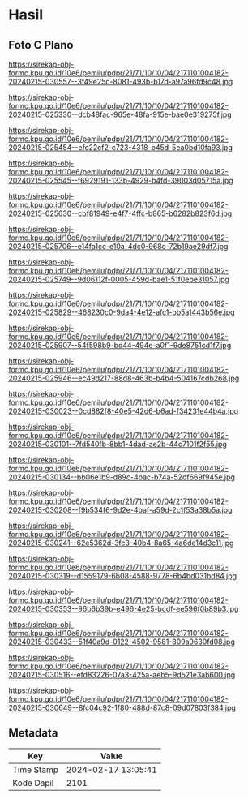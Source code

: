 # Hasil

## Foto C Plano

https://sirekap-obj-formc.kpu.go.id/10e6/pemilu/pdpr/21/71/10/10/04/2171101004182-20240215-030557--3f49e25c-8081-493b-b17d-a97a96fd9c48.jpg

https://sirekap-obj-formc.kpu.go.id/10e6/pemilu/pdpr/21/71/10/10/04/2171101004182-20240215-025330--dcb48fac-965e-48fa-915e-bae0e319275f.jpg

https://sirekap-obj-formc.kpu.go.id/10e6/pemilu/pdpr/21/71/10/10/04/2171101004182-20240215-025454--efc22cf2-c723-4318-b45d-5ea0bd10fa93.jpg

https://sirekap-obj-formc.kpu.go.id/10e6/pemilu/pdpr/21/71/10/10/04/2171101004182-20240215-025545--f6929191-133b-4929-b4fd-39003d05715a.jpg

https://sirekap-obj-formc.kpu.go.id/10e6/pemilu/pdpr/21/71/10/10/04/2171101004182-20240215-025630--cbf81949-e4f7-4ffc-b865-b6282b823f6d.jpg

https://sirekap-obj-formc.kpu.go.id/10e6/pemilu/pdpr/21/71/10/10/04/2171101004182-20240215-025706--e14fa1cc-e10a-4dc0-968c-72b19ae29df7.jpg

https://sirekap-obj-formc.kpu.go.id/10e6/pemilu/pdpr/21/71/10/10/04/2171101004182-20240215-025749--9d06112f-0005-459d-bae1-51f0ebe31057.jpg

https://sirekap-obj-formc.kpu.go.id/10e6/pemilu/pdpr/21/71/10/10/04/2171101004182-20240215-025829--468230c0-9da4-4e12-afc1-bb5a1443b56e.jpg

https://sirekap-obj-formc.kpu.go.id/10e6/pemilu/pdpr/21/71/10/10/04/2171101004182-20240215-025907--54f598b9-bd44-494e-a0f1-9de8751cd1f7.jpg

https://sirekap-obj-formc.kpu.go.id/10e6/pemilu/pdpr/21/71/10/10/04/2171101004182-20240215-025946--ec49d217-88d8-463b-b4b4-504167cdb268.jpg

https://sirekap-obj-formc.kpu.go.id/10e6/pemilu/pdpr/21/71/10/10/04/2171101004182-20240215-030023--0cd882f8-40e5-42d6-b6ad-f34231e44b4a.jpg

https://sirekap-obj-formc.kpu.go.id/10e6/pemilu/pdpr/21/71/10/10/04/2171101004182-20240215-030101--7fd540fb-8bb1-4dad-ae2b-44c7101f2f55.jpg

https://sirekap-obj-formc.kpu.go.id/10e6/pemilu/pdpr/21/71/10/10/04/2171101004182-20240215-030134--bb06e1b9-d89c-4bac-b74a-52df669f945e.jpg

https://sirekap-obj-formc.kpu.go.id/10e6/pemilu/pdpr/21/71/10/10/04/2171101004182-20240215-030208--f9b534f6-9d2e-4baf-a59d-2c1f53a38b5a.jpg

https://sirekap-obj-formc.kpu.go.id/10e6/pemilu/pdpr/21/71/10/10/04/2171101004182-20240215-030241--62e5362d-3fc3-40b4-8a65-4a6de14d3c11.jpg

https://sirekap-obj-formc.kpu.go.id/10e6/pemilu/pdpr/21/71/10/10/04/2171101004182-20240215-030319--d1559179-6b08-4588-9778-6b4bd031bd84.jpg

https://sirekap-obj-formc.kpu.go.id/10e6/pemilu/pdpr/21/71/10/10/04/2171101004182-20240215-030353--96b6b39b-e496-4e25-bcdf-ee596f0b89b3.jpg

https://sirekap-obj-formc.kpu.go.id/10e6/pemilu/pdpr/21/71/10/10/04/2171101004182-20240215-030433--51f40a9d-0122-4502-9581-809a9630fd08.jpg

https://sirekap-obj-formc.kpu.go.id/10e6/pemilu/pdpr/21/71/10/10/04/2171101004182-20240215-030516--efd83226-07a3-425a-aeb5-9d521e3ab600.jpg

https://sirekap-obj-formc.kpu.go.id/10e6/pemilu/pdpr/21/71/10/10/04/2171101004182-20240215-030649--8fc04c92-1f80-488d-87c8-09d07803f384.jpg


## Metadata

| Key        | Value               |
| ---------- | ------------------- |
| Time Stamp | 2024-02-17 13:05:41 |
| Kode Dapil | 2101                |



